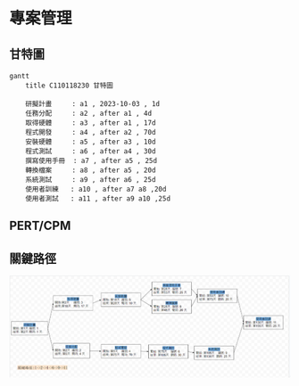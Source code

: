# 專案管理

## 甘特圖
```mermaid
gantt
    title C110118230 甘特圖

    研擬計畫     : a1 , 2023-10-03 , 1d
    任務分配     : a2 , after a1 , 4d
    取得硬體     : a3 , after a1 , 17d
    程式開發     : a4 , after a2 , 70d
    安裝硬體     : a5 , after a3 , 10d
    程式測試     : a6 , after a4 , 30d
    撰寫使用手冊  : a7 , after a5 , 25d
    轉換檔案     : a8 , after a5 , 20d
    系統測試     : a9 , after a6 , 25d
    使用者訓練   : a10 , after a7 a8 ,20d
    使用者測試   : a11 , after a9 a10 ,25d
```
## PERT/CPM 
## 關鍵路徑
![pert2](pert2.PNG "pert2")
